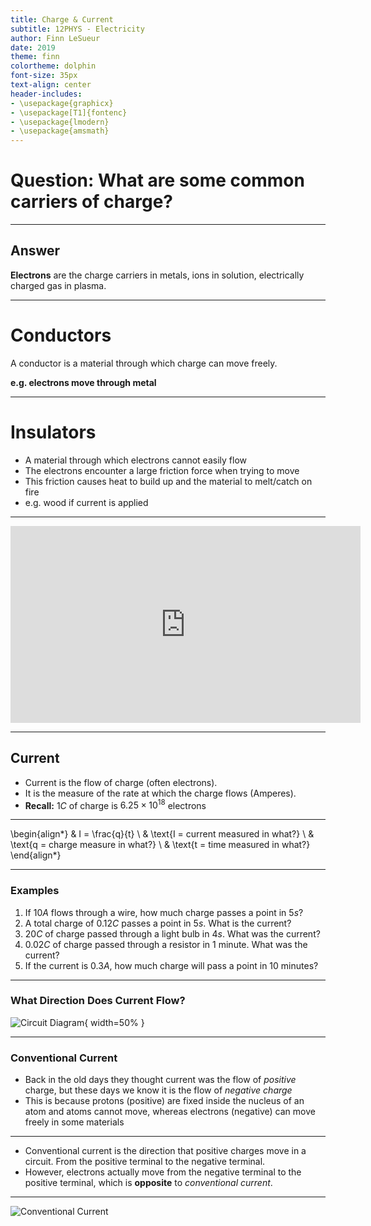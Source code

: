 ```yaml
---
title: Charge & Current
subtitle: 12PHYS - Electricity
author: Finn LeSueur
date: 2019
theme: finn
colortheme: dolphin
font-size: 35px
text-align: center
header-includes:
- \usepackage{graphicx}
- \usepackage[T1]{fontenc}
- \usepackage{lmodern}
- \usepackage{amsmath}
---
```


# Question: What are some common carriers of charge?

---

## Answer

__Electrons__ are the charge carriers in metals, ions in solution, electrically charged gas in plasma.

---

# Conductors

A conductor is a material through which charge can move freely.

__e.g. electrons move through metal__

---

# Insulators

- A material through which electrons cannot easily flow
- The electrons encounter a large friction force when trying to move
- This friction causes heat to build up and the material to melt/catch on fire
- e.g. wood if current is applied

---

<iframe width="560" height="315" src="https://www.youtube.com/embed/cm8Ok1oJjRw" frameborder="0" allow="accelerometer; autoplay; encrypted-media; gyroscope; picture-in-picture" allowfullscreen></iframe>

---

## Current

- Current is the flow of charge (often electrons).
- It is the measure of the rate at which the charge flows (Amperes).
- __Recall:__ $1C$ of charge is $6.25\times10^{18}$ electrons

---

\begin{align*}
    & I = \frac{q}{t} \\
    & \text{I = current measured in what?} \\
    & \text{q = charge measure in what?} \\
    & \text{t = time measured in what?}
\end{align*}

---

### Examples

1. If $10A$ flows through a wire, how much charge passes a point in $5s$?
2. A total charge of $0.12C$ passes a point in $5s$. What is the current?
3. $20C$ of charge passed through a light bulb in $4s$. What was the current?
4. $0.02C$ of charge passed through a resistor in 1 minute. What was the current?
5. If the current is $0.3A$, how much charge will pass a point in 10 minutes?

---

### What Direction Does Current Flow?

![Circuit Diagram](assets/3-current.jpg "Circuit Diagram"){ width=50% }

---

### Conventional Current

- Back in the old days they thought current was the flow of _positive_ charge, but these days we know it is the flow of _negative charge_
- This is because protons (positive) are fixed inside the nucleus of an atom and atoms cannot move, whereas electrons (negative) can move freely in some materials

---

- Conventional current is the direction that positive charges move in a circuit. From the positive terminal to the negative terminal.
- However, electrons actually move from the negative terminal to the positive terminal, which is __opposite__ to _conventional current_.

---

![Conventional Current](assets/conventional-current.png "Conventional Current")
